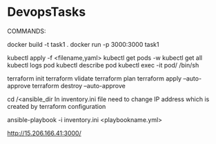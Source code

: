 # DevopsTasks
COMMANDS:  

docker build -t task1 .
docker run -p 3000:3000 task1

kubectl apply -f <filename,yaml>
kubectl get pods -w
kubectl get all
kubectl logs pod <podname>
kubectl describe pod <podname>
kubectl exec -it pod/<podname>  /bin/sh

terraform init
terraform vlidate
terraform plan
terraform apply –auto-approve
terraform destroy –auto-approve

cd /<ansible_dir
In inventory.ini file need to change IP address which is created by terraform configuration 

ansible-playbook -i inventory.ini <playbookname.yml>


http://15.206.166.41:3000/
